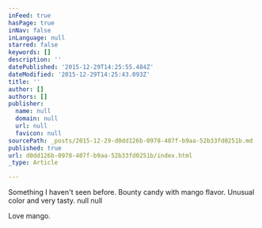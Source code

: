 ```yaml
---
inFeed: true
hasPage: true
inNav: false
inLanguage: null
starred: false
keywords: []
description: ''
datePublished: '2015-12-29T14:25:55.484Z'
dateModified: '2015-12-29T14:25:43.093Z'
title: ''
author: []
authors: []
publisher:
  name: null
  domain: null
  url: null
  favicon: null
sourcePath: _posts/2015-12-29-d0dd126b-0978-407f-b9aa-52b33fd0251b.md
published: true
url: d0dd126b-0978-407f-b9aa-52b33fd0251b/index.html
_type: Article

---
```

Something I haven't seen before. Bounty candy with mango flavor. Unusual color and very tasty.
null
null

Love mango.